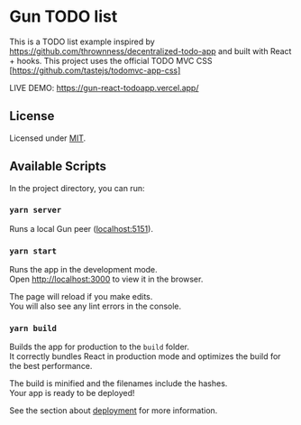 # Gun TODO list

This is a TODO list example inspired by https://github.com/thrownness/decentralized-todo-app and built with React + hooks.
This project uses the official TODO MVC CSS [https://github.com/tastejs/todomvc-app-css]

LIVE DEMO: https://gun-react-todoapp.vercel.app/

## License

Licensed under [MIT](https://github.com/alterx/gun-react-todoapp/blob/master/LICENSE.md).

## Available Scripts

In the project directory, you can run:

### `yarn server`

Runs a local Gun peer ([localhost:5151](http://localhost:5151)).

### `yarn start`

Runs the app in the development mode.<br />
Open [http://localhost:3000](http://localhost:3000) to view it in the browser.

The page will reload if you make edits.<br />
You will also see any lint errors in the console.

### `yarn build`

Builds the app for production to the `build` folder.<br />
It correctly bundles React in production mode and optimizes the build for the best performance.

The build is minified and the filenames include the hashes.<br />
Your app is ready to be deployed!

See the section about [deployment](https://facebook.github.io/create-react-app/docs/deployment) for more information.
